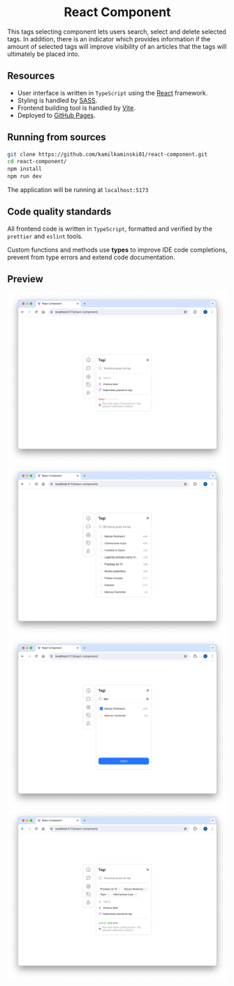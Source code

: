 <h1 align="center">React Component</h1>

This tags selecting component lets users search, select and delete selected
tags. In addition, there is an indicator which provides information if the
amount of selected tags will improve visibility of an articles that the
tags will ultimately be placed into.

## Resources

- User interface is written in `TypeScript` using the [React](https://react.dev/) framework. <br/>
- Styling is handled by [SASS](https://sass-lang.com/).<br/>
- Frontend building tool is handled by [Vite](https://vitejs.dev/). <br/>
- Deployed to [GitHub Pages](https://pages.github.com/).

## Running from sources

```sh
git clone https://github.com/kamilkaminski01/react-component.git
cd react-component/
npm install
npm run dev
```

The application will be running at `localhost:5173`

## Code quality standards

All frontend code is written in `TypeScript`, formatted and verified by the `prettier`
and `eslint` tools.

Custom functions and methods use **types** to improve IDE code
completions, prevent from type errors and extend code documentation.

## Preview

![demo](https://raw.githubusercontent.com/kamilkaminski01/react-component/main/src/assets/images/demo/demo1.png)
![demo](https://raw.githubusercontent.com/kamilkaminski01/react-component/main/src/assets/images/demo/demo2.png)
![demo](https://raw.githubusercontent.com/kamilkaminski01/react-component/main/src/assets/images/demo/demo3.png)
![demo](https://raw.githubusercontent.com/kamilkaminski01/react-component/main/src/assets/images/demo/demo4.png)
